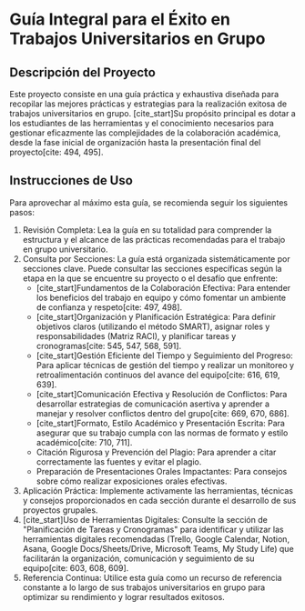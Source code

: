 # Guía Integral para el Éxito en Trabajos Universitarios en Grupo

## Descripción del Proyecto

Este proyecto consiste en una guía práctica y exhaustiva diseñada para recopilar las mejores prácticas y estrategias para la realización exitosa de trabajos universitarios en grupo. [cite_start]Su propósito principal es dotar a los estudiantes de las herramientas y el conocimiento necesarios para gestionar eficazmente las complejidades de la colaboración académica, desde la fase inicial de organización hasta la presentación final del proyecto[cite: 494, 495].

## Instrucciones de Uso

Para aprovechar al máximo esta guía, se recomienda seguir los siguientes pasos:

1.  Revisión Completa: Lea la guía en su totalidad para comprender la estructura y el alcance de las prácticas recomendadas para el trabajo en grupo universitario.
2.  Consulta por Secciones: La guía está organizada sistemáticamente por secciones clave. Puede consultar las secciones específicas según la etapa en la que se encuentre su proyecto o el desafío que enfrente:
    * [cite_start]Fundamentos de la Colaboración Efectiva: Para entender los beneficios del trabajo en equipo y cómo fomentar un ambiente de confianza y respeto[cite: 497, 498].
    * [cite_start]Organización y Planificación Estratégica: Para definir objetivos claros (utilizando el método SMART), asignar roles y responsabilidades (Matriz RACI), y planificar tareas y cronogramas[cite: 545, 547, 568, 591].
    * [cite_start]Gestión Eficiente del Tiempo y Seguimiento del Progreso: Para aplicar técnicas de gestión del tiempo y realizar un monitoreo y retroalimentación continuos del avance del equipo[cite: 616, 619, 639].
    * [cite_start]Comunicación Efectiva y Resolución de Conflictos: Para desarrollar estrategias de comunicación asertiva y aprender a manejar y resolver conflictos dentro del grupo[cite: 669, 670, 686].
    * [cite_start]Formato, Estilo Académico y Presentación Escrita: Para asegurar que su trabajo cumpla con las normas de formato y estilo académico[cite: 710, 711].
    * Citación Rigurosa y Prevención del Plagio: Para aprender a citar correctamente las fuentes y evitar el plagio.
    * Preparación de Presentaciones Orales Impactantes: Para consejos sobre cómo realizar exposiciones orales efectivas.
3.  Aplicación Práctica: Implemente activamente las herramientas, técnicas y consejos proporcionados en cada sección durante el desarrollo de sus proyectos grupales.
4.  [cite_start]Uso de Herramientas Digitales: Consulte la sección de "Planificación de Tareas y Cronogramas" para identificar y utilizar las herramientas digitales recomendadas (Trello, Google Calendar, Notion, Asana, Google Docs/Sheets/Drive, Microsoft Teams, My Study Life) que facilitarán la organización, comunicación y seguimiento de su equipo[cite: 603, 608, 609].
5.  Referencia Continua: Utilice esta guía como un recurso de referencia constante a lo largo de sus trabajos universitarios en grupo para optimizar su rendimiento y lograr resultados exitosos.
